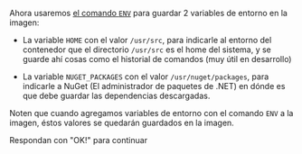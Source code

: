 Ahora usaremos [el comando `ENV`](https://docs.docker.com/engine/reference/builder/#env)
para guardar 2 variables de entorno en la imagen:
  
  - La variable `HOME` con el valor `/usr/src`, para indicarle al entorno del
    contenedor que el directorio `/usr/src` es el home del sistema, y se guarde
    ahí cosas como el historial de comandos (muy útil en desarrollo)
  
  - La variable `NUGET_PACKAGES` con el valor `/usr/nuget/packages`, para
    indicarle a NuGet (El administrador de paquetes de .NET) en dónde es que
    debe guardar las dependencias descargadas.


Noten que cuando agregamos variables de entorno con el comando `ENV` a la imagen,
éstos valores se quedarán guardados en la imagen.

Respondan con "OK!" para continuar